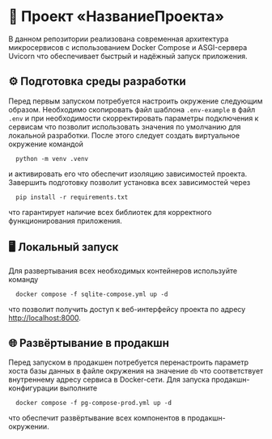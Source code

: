 # 🚀 Проект «НазваниеПроекта»

В данном репозитории реализована современная архитектура микросервисов с использованием Docker Compose и ASGI-сервера Uvicorn что обеспечивает быстрый и надёжный запуск приложения.

## ⚙️ Подготовка среды разработки

Перед первым запуском потребуется настроить окружение следующим образом. Необходимо скопировать файл шаблона `.env-example` в файл `.env` и при необходимости скорректировать параметры подключения к сервисам что позволит использовать значения по умолчанию для локальной разработки. После этого следует создать виртуальное окружение командой  

```shell
  python -m venv .venv
````

и активировать его что обеспечит изоляцию зависимостей проекта. Завершить подготовку позволит установка всех зависимостей через

```shell
  pip install -r requirements.txt
```

что гарантирует наличие всех библиотек для корректного функционирования приложения.

## 🖥️ Локальный запуск

Для развертывания всех необходимых контейнеров используйте команду

```shell
  docker compose -f sqlite-compose.yml up -d
```

что позволит получить доступ к веб-интерфейсу проекта по адресу [http://localhost:8000](http://localhost:8000).

## 🌐 Развёртывание в продакшн

Перед запуском в продакшен потребуется перенастроить параметр хоста базы данных в файле окружения на значение `db` что соответствует внутреннему адресу сервиса в Docker-сети. Для запуска продакшн-конфигурации выполните

```shell
  docker compose -f pg-compose-prod.yml up -d
```

что обеспечит развёртывание всех компонентов в продакшн-окружении.
